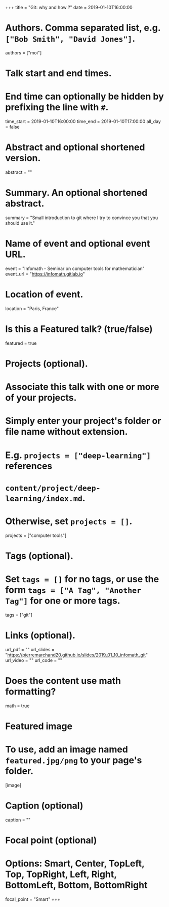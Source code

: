 +++
title = "Git: why and how ?"
date = 2019-01-10T16:00:00

# Authors. Comma separated list, e.g. `["Bob Smith", "David Jones"]`.
authors = ["moi"]

# Talk start and end times.
#   End time can optionally be hidden by prefixing the line with `#`.
time_start = 2019-01-10T16:00:00
time_end = 2019-01-10T17:00:00
all_day = false

# Abstract and optional shortened version.
abstract = ""


# Summary. An optional shortened abstract.
summary = "Small introduction to git where I try to convince you that you should use it."

# Name of event and optional event URL.
event = "Infomath - Seminar on computer tools for mathematician"
event_url = "https://infomath.gitlab.io"

# Location of event.
location = "Paris, France"

# Is this a Featured talk? (true/false)
featured = true

# Projects (optional).
#   Associate this talk with one or more of your projects.
#   Simply enter your project's folder or file name without extension.
#   E.g. `projects = ["deep-learning"]` references 
#   `content/project/deep-learning/index.md`.
#   Otherwise, set `projects = []`.
projects = ["computer tools"]

# Tags (optional).
#   Set `tags = []` for no tags, or use the form `tags = ["A Tag", "Another Tag"]` for one or more tags.
tags = ["git"]

# Links (optional).
url_pdf = ""
url_slides = "https://pierremarchand20.github.io/slides/2019_01_10_infomath_git"
url_video = ""
url_code = ""

# Does the content use math formatting?
math = true

# Featured image
# To use, add an image named `featured.jpg/png` to your page's folder. 
[image]
  # Caption (optional)
  caption = ""

  # Focal point (optional)
  # Options: Smart, Center, TopLeft, Top, TopRight, Left, Right, BottomLeft, Bottom, BottomRight
  focal_point = "Smart"
+++
